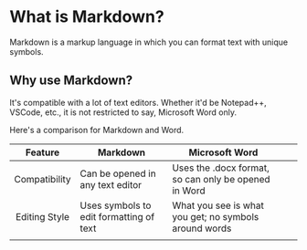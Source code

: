 # What is Markdown?

Markdown is a markup language in which you can format text with unique symbols.

## Why use Markdown?

It's compatible with a lot of text editors. Whether it'd be Notepad++, VSCode, etc., it is not restricted to say, Microsoft Word only.

Here's a comparison for Markdown and Word.

|    Feature    | Markdown                                | Microsoft Word                                        |   |   |
|:-------------:|-----------------------------------------|-------------------------------------------------------|---|---|
| Compatibility | Can be opened in any text editor        | Uses the .docx format, so can only be opened in Word  |   |   |
| Editing Style | Uses symbols to edit formatting of text | What you see is what you get; no symbols around words |   |   |
|               |                                         |                                                       |   |   |